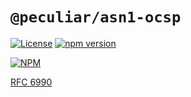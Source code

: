 # `@peculiar/asn1-ocsp`

[![License](https://img.shields.io/badge/license-MIT-green.svg?style=flat)](https://raw.githubusercontent.com/PeculiarVentures/asn1-ocsp/master/packages/ocsp/LICENSE.md)
[![npm version](https://badge.fury.io/js/%40peculiar%2Fasn1-ocsp.svg)](https://badge.fury.io/js/%40peculiar%2Fasn1-ocsp)

[![NPM](https://nodei.co/npm/@peculiar/asn1-ocsp.png)](https://nodei.co/npm/@peculiar/asn1-ocsp/)

[RFC 6990](https://tools.ietf.org/html/rfc6960)